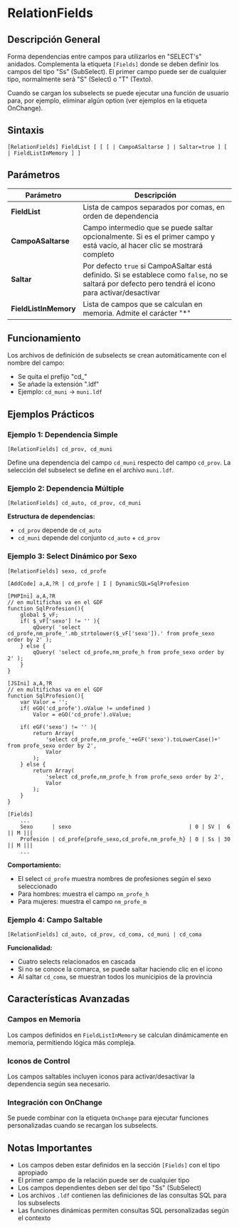 # RelationFields

## Descripción General

Forma dependencias entre campos para utilizarlos en "SELECT's" anidados. Complementa la etiqueta `[Fields]` donde se deben definir los campos del tipo "Ss" (SubSelect). El primer campo puede ser de cualquier tipo, normalmente será "S" (Select) o "T" (Texto).

Cuando se cargan los subselects se puede ejecutar una función de usuario para, por ejemplo, eliminar algún option (ver ejemplos en la etiqueta OnChange).

## Sintaxis

```
[RelationFields] FieldList [ [ [ | CampoASaltarse ] | Saltar=true ] [ | FieldListInMemory ] ]
```

## Parámetros

| Parámetro | Descripción |
|-----------|-------------|
| **FieldList** | Lista de campos separados por comas, en orden de dependencia |
| **CampoASaltarse** | Campo intermedio que se puede saltar opcionalmente. Si es el primer campo y está vacío, al hacer clic se mostrará completo |
| **Saltar** | Por defecto `true` si CampoASaltar está definido. Si se establece como `false`, no se saltará por defecto pero tendrá el icono para activar/desactivar |
| **FieldListInMemory** | Lista de campos que se calculan en memoria. Admite el carácter "*" |

## Funcionamiento

Los archivos de definición de subselects se crean automáticamente con el nombre del campo:
- Se quita el prefijo "cd_"
- Se añade la extensión ".ldf"
- Ejemplo: `cd_muni` → `muni.ldf`

## Ejemplos Prácticos

### Ejemplo 1: Dependencia Simple
```
[RelationFields] cd_prov, cd_muni
```
Define una dependencia del campo `cd_muni` respecto del campo `cd_prov`. La selección del subselect se define en el archivo `muni.ldf`.

### Ejemplo 2: Dependencia Múltiple
```
[RelationFields] cd_auto, cd_prov, cd_muni
```
**Estructura de dependencias:**
- `cd_prov` depende de `cd_auto`
- `cd_muni` depende del conjunto `cd_auto` + `cd_prov`

### Ejemplo 3: Select Dinámico por Sexo

```
[RelationFields] sexo, cd_profe

[AddCode] a,A,?R | cd_profe | I | DynamicSQL=SqlProfesion

[PHPIni] a,A,?R
// en multifichas va en el GDF
function SqlProfesion(){
    global $_vF;
    if( $_vF['sexo'] != '' ){
        qQuery( 'select cd_profe,nm_profe_'.mb_strtolower($_vF['sexo']).' from profe_sexo order by 2' );
    } else {
        qQuery( 'select cd_profe,nm_profe_h from profe_sexo order by 2' );
    }
}

[JSIni] a,A,?R
// en multifichas va en el GDF
function SqlProfesion(){
    var Valor = '';
    if( eGO('cd_profe').oValue != undefined ) 
        Valor = eGO('cd_profe').oValue;
    
    if( eGF('sexo') != '' ){
        return Array( 
            'select cd_profe,nm_profe_'+eGF('sexo').toLowerCase()+' from profe_sexo order by 2', 
            Valor 
        );
    } else {
        return Array( 
            'select cd_profe,nm_profe_h from profe_sexo order by 2', 
            Valor 
        );
    }
}

[Fields]
    ...
    Sexo      | sexo                                     | 0 | SV |  6 || M |||
    Profesión | cd_profe{profe_sexo,cd_profe,nm_profe_h} | 0 | Ss | 30 || M |||
    ...
```

**Comportamiento:**
- El select `cd_profe` muestra nombres de profesiones según el sexo seleccionado
- Para hombres: muestra el campo `nm_profe_h`
- Para mujeres: muestra el campo `nm_profe_m`

### Ejemplo 4: Campo Saltable
```
[RelationFields] cd_auto, cd_prov, cd_coma, cd_muni | cd_coma
```

**Funcionalidad:**
- Cuatro selects relacionados en cascada
- Si no se conoce la comarca, se puede saltar haciendo clic en el icono
- Al saltar `cd_coma`, se muestran todos los municipios de la provincia

## Características Avanzadas

### Campos en Memoria
Los campos definidos en `FieldListInMemory` se calculan dinámicamente en memoria, permitiendo lógica más compleja.

### Iconos de Control
Los campos saltables incluyen iconos para activar/desactivar la dependencia según sea necesario.

### Integración con OnChange
Se puede combinar con la etiqueta `OnChange` para ejecutar funciones personalizadas cuando se recargan los subselects.

## Notas Importantes

- Los campos deben estar definidos en la sección `[Fields]` con el tipo apropiado
- El primer campo de la relación puede ser de cualquier tipo
- Los campos dependientes deben ser del tipo "Ss" (SubSelect)
- Los archivos `.ldf` contienen las definiciones de las consultas SQL para los subselects
- Las funciones dinámicas permiten consultas SQL personalizadas según el contexto